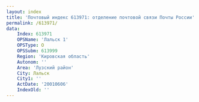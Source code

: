 ```yaml
---
layout: index
title: 'Почтовый индекс 613971: отделение почтовой связи Почты России'
permalink: /613971/
data:
    Index: 613971
    OPSName: 'Лальск 1'
    OPSType: О
    OPSSubm: 613999
    Region: 'Кировская область'
    Autonom: ''
    Area: 'Лузский район'
    City: Лальск
    City1: ''
    ActDate: '20010606'
    IndexOld: ''
---
```

